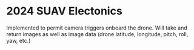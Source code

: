# 2024 SUAV Electonics


Implemented to permit camera triggers onboard the drone. Will take and return images as well as image data (drone latitude, longitude, pitch, roll, yaw, etc.)